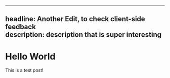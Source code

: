
---
headline: Another Edit, to check client-side feedback  
description: description that is super interesting  
---
# Hello World
This is a test post!